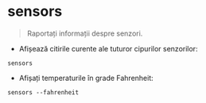# sensors

> Raportați informații despre senzori.

- Afișează citirile curente ale tuturor cipurilor senzorilor:

`sensors`

- Afișați temperaturile în grade Fahrenheit:

`sensors --fahrenheit`
